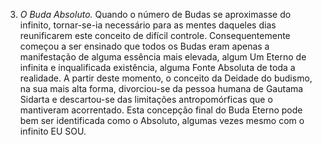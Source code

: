 ﻿3. *O Buda Absoluto.* Quando o número de Budas se aproximasse do infinito, tornar-se-ia necessário para as mentes daqueles dias reunificarem este conceito de difícil controle. Consequentemente começou a ser ensinado que todos os Budas eram apenas a  manifestação de alguma essência mais elevada, algum Um Eterno de infinita e inqualificada existência, alguma Fonte Absoluta de toda a realidade. A partir deste momento, o conceito da Deidade do budismo, na sua mais alta forma, divorciou-se da pessoa humana de Gautama Sidarta e descartou-se das limitações antropomórficas que o mantiveram acorrentado. Esta concepção final do Buda Eterno pode bem ser identificada como o Absoluto, algumas vezes mesmo com o infinito EU SOU.